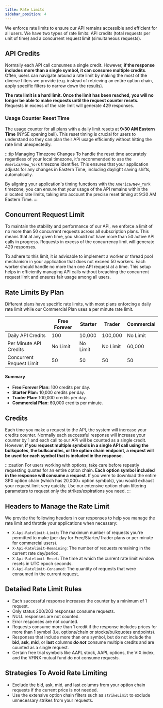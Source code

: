 ```yaml
---
title: Rate Limits
sidebar_position: 4
---
```


We enforce rate limits to ensure our API remains accessible and efficient for all users. We have two types of rate limits: API credits (total requests per unit of time) and a concurrent request limit (simultaneous requests).

## API Credits

Normally each API call consumes a single credit. However, **if the response includes more than a single symbol, it can consume multiple credits**. Often, users can navigate around a rate limit by making the most of the diverse filters we provide (e.g. instead of retrieving an entire option chain, apply specific filters to narrow down the results).

**The rate limit is a hard limit. Once the limit has been reached, you will no longer be able to make requests until the request counter resets.** Requests in excess of the rate limit will generate 429 responses.

### Usage Counter Reset Time

The usage counter for all plans with a daily limit resets at **9:30 AM Eastern Time** (NYSE opening bell). This reset timing is crucial for users to understand so they can plan their API usage efficiently without hitting the rate limit unexpectedly.

:::tip Managing Timezone Changes
To handle the reset time accurately regardless of your local timezone, it's recommended to use the `America/New_York` timezone identifier. This ensures that your application adjusts for any changes in Eastern Time, including daylight saving shifts, automatically.

By aligning your application's timing functions with the `America/New_York` timezone, you can ensure that your usage of the API remains within the allocated rate limits, taking into account the precise reset timing at 9:30 AM Eastern Time.
:::

## Concurrent Request Limit

To maintain the stability and performance of our API, we enforce a limit of no more than 50 concurrent requests across all subscription plans. This means that at any given time, you should not have more than 50 active API calls in progress. Requests in excess of the concurrency limit will generate 429 responses.

To adhere to this limit, it is advisable to implement a worker or thread pool mechanism in your application that does not exceed 50 workers. Each worker should handle no more than one API request at a time. This setup helps in efficiently managing API calls without breaching the concurrent request limit and ensures fair usage among all users.

## Rate Limits By Plan
Different plans have specific rate limits, with most plans enforcing a daily rate limit while our Commercial Plan uses a per minute rate limit.

|                          | Free Forever | Starter   | Trader    | Commercial       |
|--------------------------|--------------|-----------|-----------|------------------|
| Daily API Credits        | 100          | 10,000    | 100,000   | No Limit         |
| Per Minute API Credits   | No Limit     | No Limit  | No Limit  | 60,000           |
| Concurrent Request Limit | 50           | 50        | 50        | 50               |


#### Summary

- **Free Forever Plan:** 100 credits per day.
- **Starter Plan:** 10,000 credits per day.
- **Trader Plan:** 100,000 credits per day.
- **Commercial Plan:** 60,000 credits per minute.

## Credits
Each time you make a request to the API, the system will increase your credits counter. Normally each successful response will increase your counter by 1 and each call to our API will be counted as a single credit. However, **if you request multiple symbols in a single API call using the bulkquotes, the bulkcandles, or the option chain endpoint, a request will be used for each symbol that is included in the response**.

:::caution 
For users working with options, take care before repeatly requesting quotes for an entire option chain. **Each option symbol included in the response will consume a request**. If you were to download the entire SPX option chain (which has 20,000+ option symbols), you would exhaust your request limit very quickly. Use our extensive option chain filtering parameters to request only the strikes/expirations you need. 
:::

## Headers to Manage the Rate Limit
We provide the following headers in our responses to help you manage the rate limit and throttle your applications when necessary:

- `X-Api-Ratelimit-Limit`: The maximum number of requests you're permitted to make (per day for Free/Starter/Trader plans or per minute for commercial users).
- `X-Api-Ratelimit-Remaining`: The number of requests remaining in the current rate day/period.
- `X-Api-Ratelimit-Reset`: The time at which the current rate limit window resets in UTC epoch seconds.
- `X-Api-Ratelimit-Consumed`: The quantity of requests that were consumed in the current request.

## Detailed Rate Limit Rules
- Each successful response increases the counter by a minimum of 1 request.
- Only status 200/203 responses consume requests.
- NULL responses are not counted.
- Error responses are not counted.
- Requests consume more than 1 credit if the response includes prices for more than 1 symbol (i.e. options/chain or stocks/bulkquotes endpoints).
- Responses that include more than one symbol, but do not include the **bid**, **ask**, **mid**, or **last** columns _**do not**_ consume multiple credits and are counted as a single request.
- Certain free trial symbols like AAPL stock, AAPL options, the VIX index, and the VFINX mutual fund do not consume requests.

## Strategies To Avoid Rate Limiting
- Exclude the bid, ask, mid, and last columns from your option chain requests if the current price is not needed.
- Use the extensive option chain filters such as `strikeLimit` to exclude unnecessary strikes from your requests.
